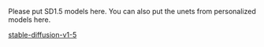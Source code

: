 Please put SD1.5 models here. You can also put the unets from personalized models here.

[stable-diffusion-v1-5](https://huggingface.co/runwayml/stable-diffusion-v1-5)